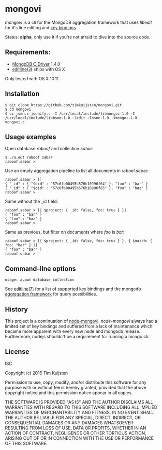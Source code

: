 # mongovi

*mongovi* is a cli for the MongoDB aggregation framework that uses *libedit* for
it's line editing and [key bindings].

Status: **alpha**, only use it if you're not afraid to dive into the source code.


## Requirements:
* [MongoDB C Driver] 1.4.0
* [editline(3)] ships with OS X

Only tested with OS X 10.11.

## Installation

    $ git clone https://github.com/timkuijsten/mongovi.git
    $ cd mongovi
    $ cc jsmn.c jsonify.c -I /usr/local/include/libmongoc-1.0 -I /usr/local/include/libbson-1.0 -ledit -lbson-1.0 -lmongoc-1.0 mongovi.c


## Usage examples

Open database *raboof* and collection *sabar*:

    $ ./a.out raboof sabar
    raboof.sabar > 

Use an empty aggregation pipeline to list all documents in raboof.sabar:

    raboof.sabar > []
    { "_id" : { "$oid" : "57c6fb00495b576b10996f64" }, "foo" : "bar" }
    { "_id" : { "$oid" : "57c6fb00495b576b10996f65" }, "foo" : "baz" }
    raboof.sabar > 

Same without the _id field:

    raboof.sabar > [{ $project: { _id: false, foo: true } }]
    { "foo" : "bar" }
    { "foo" : "baz" }
    raboof.sabar > 

Same as previous, but filter on documents where *foo* is *bar*:

    raboof.sabar > [{ $project: { _id: false, foo: true } }, { $match: { foo: "bar" } }]
    { "foo" : "bar" }
    raboof.sabar > 


## Command-line options

    usage: a.out database collection

See [editline(7)] for a list of supported key bindings and the mongodb
[aggregation framework] for query possibilities.


## History

This project is a continuation of [node-mongovi]. *node-mongovi* always had a
limited set of key bindings and suffered from a lack of maintenance which became
more apparent with every new node and mongodb release. Furthermore, nodejs
shouldn't be a requirement for running a mongo cli.


## License

ISC

Copyright (c) 2016 Tim Kuijsten

Permission to use, copy, modify, and/or distribute this software for any
purpose with or without fee is hereby granted, provided that the above
copyright notice and this permission notice appear in all copies.

THE SOFTWARE IS PROVIDED "AS IS" AND THE AUTHOR DISCLAIMS ALL WARRANTIES
WITH REGARD TO THIS SOFTWARE INCLUDING ALL IMPLIED WARRANTIES OF
MERCHANTABILITY AND FITNESS. IN NO EVENT SHALL THE AUTHOR BE LIABLE FOR
ANY SPECIAL, DIRECT, INDIRECT, OR CONSEQUENTIAL DAMAGES OR ANY DAMAGES
WHATSOEVER RESULTING FROM LOSS OF USE, DATA OR PROFITS, WHETHER IN AN
ACTION OF CONTRACT, NEGLIGENCE OR OTHER TORTIOUS ACTION, ARISING OUT OF
OR IN CONNECTION WITH THE USE OR PERFORMANCE OF THIS SOFTWARE.


[editline(7)]: http://man.openbsd.org/editline.7
[editline(3)]: http://man.openbsd.org/editline.3
[key bindings]: http://man.openbsd.org/editline.7#Input_character_bindings
[MongoDB C Driver]: http://mongoc.org/
[aggregation framework]: https://docs.mongodb.com/manual/reference/operator/aggregation/
[node-mongovi]: https://www.npmjs.com/package/mongovi
